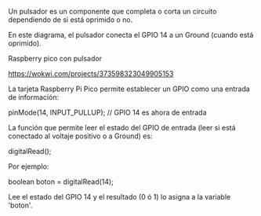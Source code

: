 Un pulsador es un componente que completa o corta un circuito dependiendo de si está oprimido o no.

En este diagrama, el pulsador conecta el GPIO 14 a un Ground (cuando está oprimido).

Raspberry pico con pulsador

https://wokwi.com/projects/373598323049905153

La tarjeta Raspberry Pi Pico permite establecer un GPIO como una entrada de información:

pinMode(14, INPUT_PULLUP); // GPIO 14 es ahora de entrada

La función que permite leer el estado del GPIO de entrada (leer si está conectado al voltaje positivo o a Ground) es:

digitalRead();

Por ejemplo:

boolean boton = digitalRead(14);

Lee el estado del GPIO 14 y el resultado (0 ó 1) lo asigna a la variable 'boton'.

